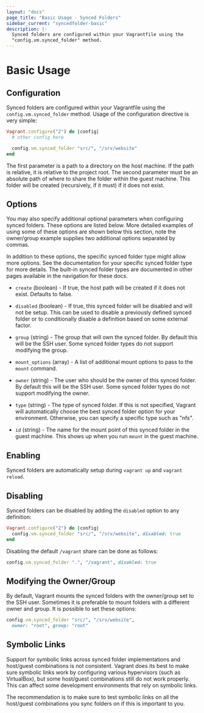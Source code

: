 ```yaml
---
layout: "docs"
page_title: "Basic Usage - Synced Folders"
sidebar_current: "syncedfolder-basic"
description: |-
  Synced folders are configured within your Vagrantfile using the
  "config.vm.synced_folder" method.
---
```


# Basic Usage

## Configuration

Synced folders are configured within your Vagrantfile using the
`config.vm.synced_folder` method. Usage of the configuration directive
is very simple:

```ruby
Vagrant.configure("2") do |config|
  # other config here

  config.vm.synced_folder "src/", "/srv/website"
end
```

The first parameter is a path to a directory on the host machine. If
the path is relative, it is relative to the project root. The second
parameter must be an absolute path of where to share the folder within
the guest machine. This folder will be created (recursively, if it must)
if it does not exist.

## Options

You may also specify additional optional parameters when configuring
synced folders. These options are listed below. More detailed examples of using
some of these options are shown below this section, note the owner/group example
supplies two additional options separated by commas.

In addition to these options, the specific synced folder type might
allow more options. See the documentation for your specific synced folder
type for more details. The built-in synced folder types are documented
in other pages available in the navigation for these docs.

* `create` (boolean) - If true, the host path will be created if it
  does not exist. Defaults to false.

* `disabled` (boolean) - If true, this synced folder will be disabled and
  will not be setup. This can be used to disable a previously defined synced
  folder or to conditionally disable a definition based on some external
  factor.

* `group` (string) - The group that will own the synced folder. By default
  this will be the SSH user. Some synced folder types do not support
  modifying the group.

* `mount_options` (array) - A list of additional mount options to pass
 to the `mount` command.

* `owner` (string) - The user who should be the owner of this synced folder.
  By default this will be the SSH user. Some synced folder types do not
  support modifying the owner.

* `type` (string) - The type of synced folder. If this is not specified,
  Vagrant will automatically choose the best synced folder option for your
  environment. Otherwise, you can specify a specific type such as "nfs".

* `id` (string) - The name for the mount point of this synced folder in the
  guest machine. This shows up when you run `mount` in the guest machine.

## Enabling

Synced folders are automatically setup during `vagrant up` and
`vagrant reload`.

## Disabling

Synced folders can be disabled by adding the `disabled` option to
any definition:

```ruby
Vagrant.configure("2") do |config|
  config.vm.synced_folder "src/", "/srv/website", disabled: true
end
```

Disabling the default `/vagrant` share can be done as follows:

```ruby
config.vm.synced_folder ".", "/vagrant", disabled: true
```

## Modifying the Owner/Group

By default, Vagrant mounts the synced folders with the owner/group set
to the SSH user. Sometimes it is preferable to mount folders with a different
owner and group. It is possible to set these options:

```ruby
config.vm.synced_folder "src/", "/srv/website",
  owner: "root", group: "root"
```

## Symbolic Links

Support for symbolic links across synced folder implementations and
host/guest combinations is not consistent. Vagrant does its best to
make sure symbolic links work by configuring various hypervisors (such
as VirtualBox), but some host/guest combinations still do not work
properly. This can affect some development environments that rely on
symbolic links.

The recommendation is to make sure to test symbolic links on all the
host/guest combinations you sync folders on if this is important to you.
